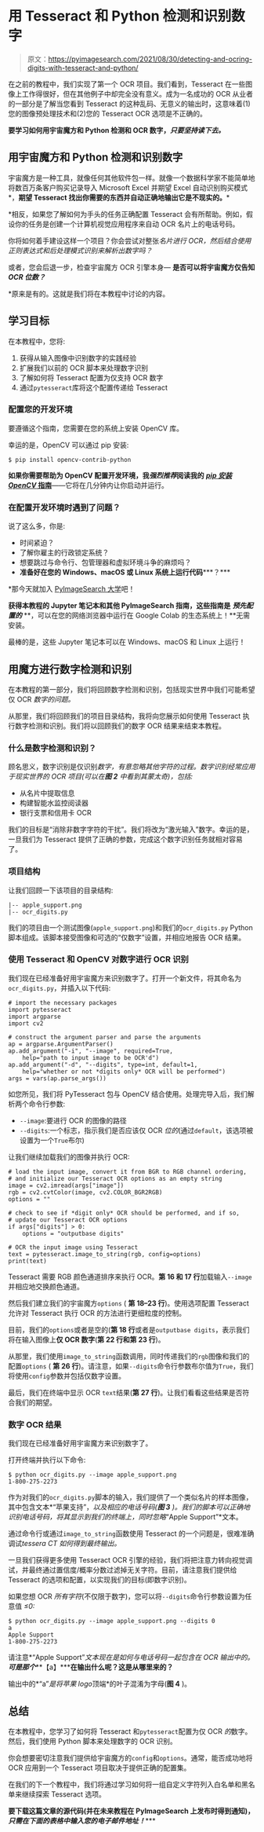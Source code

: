# 用 Tesseract 和 Python 检测和识别数字

> 原文：<https://pyimagesearch.com/2021/08/30/detecting-and-ocring-digits-with-tesseract-and-python/>

在之前的教程中，我们实现了第一个 OCR 项目。我们看到，Tesseract 在一些图像上工作得很好，但在其他例子中却完全没有意义。成为一名成功的 OCR 从业者的一部分是了解当您看到 Tesseract 的这种乱码、无意义的输出时，这意味着(1)您的图像预处理技术和(2)您的 Tesseract OCR 选项是不正确的。

****要学习如何用宇宙魔方和 Python 检测和 OCR 数字，*只要坚持读下去。*****

## **用宇宙魔方和 Python 检测和识别数字**

宇宙魔方是一种工具，就像任何其他软件包一样。就像一个数据科学家不能简单地将数百万条客户购买记录导入 Microsoft Excel 并期望 Excel 自动识别购买模式*，**期望 Tesseract 找出你需要的东西并自动正确地输出它是不现实的。***

 *相反，如果您了解如何为手头的任务正确配置 Tesseract 会有所帮助。例如，假设你的任务是创建一个计算机视觉应用程序来自动 OCR 名片上的电话号码。

你将如何着手建设这样一个项目？你会尝试对整张*名片进行 OCR，然后结合使用正则表达式和后处理模式识别来解析出数字吗？*

或者，您会后退一步，检查宇宙魔方 OCR 引擎本身— **是否可以将宇宙魔方仅告知*****OCR 位数？***

 *原来是有的。这就是我们将在本教程中讨论的内容。

## **学习目标**

在本教程中，您将:

1.  获得从输入图像中识别数字的实践经验
2.  扩展我们以前的 OCR 脚本来处理数字识别
3.  了解如何将 Tesseract 配置为仅支持 OCR 数字
4.  通过`pytesseract`库将这个配置传递给 Tesseract

### **配置您的开发环境**

要遵循这个指南，您需要在您的系统上安装 OpenCV 库。

幸运的是，OpenCV 可以通过 pip 安装:

```
$ pip install opencv-contrib-python
```

**如果你需要帮助为 OpenCV 配置开发环境，我*强烈推荐*阅读我的** [***pip 安装 OpenCV* 指南**](https://pyimagesearch.com/2018/09/19/pip-install-opencv/)——它将在几分钟内让你启动并运行。

### **在配置开发环境时遇到了问题？**

说了这么多，你是:

*   时间紧迫？
*   了解你雇主的行政锁定系统？
*   想要跳过与命令行、包管理器和虚拟环境斗争的麻烦吗？
*   **准备好在您的 Windows、macOS 或 Linux 系统上运行代码*****？***

 *那今天就加入 [PyImageSearch 大学](https://pyimagesearch.com/pyimagesearch-university/)吧！

**获得本教程的 Jupyter 笔记本和其他 PyImageSearch 指南，这些指南是** ***预先配置的*** **，可以在您的网络浏览器中运行在 Google Colab 的生态系统上！**无需安装。

最棒的是，这些 Jupyter 笔记本可以在 Windows、macOS 和 Linux 上运行！

## **用魔方进行数字检测和识别**

在本教程的第一部分，我们将回顾数字检测和识别，包括现实世界中我们可能希望仅 OCR *数字的问题。*

从那里，我们将回顾我们的项目目录结构，我将向您展示如何使用 Tesseract 执行数字检测和识别。我们将以回顾我们的数字 OCR 结果来结束本教程。

### 什么是数字检测和识别？

顾名思义，数字识别是仅识别*数字，有意忽略其他字符的过程。数字识别经常应用于现实世界的 OCR 项目(可以在**图** **2** 中看到其蒙太奇)，包括:*

*   从名片中提取信息
*   构建智能水监控阅读器
*   银行支票和信用卡 OCR

我们的目标是“消除非数字字符的干扰”。我们将改为“激光输入”数字。幸运的是，一旦我们为 Tesseract 提供了正确的参数，完成这个数字识别任务就相对容易了。

### **项目结构**

让我们回顾一下该项目的目录结构:

```
|-- apple_support.png
|-- ocr_digits.py
```

我们的项目由一个测试图像(`apple_support.png`)和我们的`ocr_digits.py` Python 脚本组成。该脚本接受图像和可选的“仅数字”设置，并相应地报告 OCR 结果。

### **使用 Tesseract 和 OpenCV 对数字进行 OCR 识别**

我们现在已经准备好用宇宙魔方来识别数字了。打开一个新文件，将其命名为`ocr_digits.py`，并插入以下代码:

```
# import the necessary packages
import pytesseract
import argparse
import cv2

# construct the argument parser and parse the arguments
ap = argparse.ArgumentParser()
ap.add_argument("-i", "--image", required=True,
	help="path to input image to be OCR'd")
ap.add_argument("-d", "--digits", type=int, default=1,
	help="whether or not *digits only* OCR will be performed")
args = vars(ap.parse_args())
```

如您所见，我们将 PyTesseract 包与 OpenCV 结合使用。处理完导入后，我们解析两个命令行参数:

*   `--image`:要进行 OCR 的图像的路径
*   `--digits`:一个标志，指示我们是否应该仅 OCR *位的*(通过`default`，该选项被设置为一个`True`布尔)

让我们继续加载我们的图像并执行 OCR:

```
# load the input image, convert it from BGR to RGB channel ordering,
# and initialize our Tesseract OCR options as an empty string
image = cv2.imread(args["image"])
rgb = cv2.cvtColor(image, cv2.COLOR_BGR2RGB)
options = ""

# check to see if *digit only* OCR should be performed, and if so,
# update our Tesseract OCR options
if args["digits"] > 0:
	options = "outputbase digits"

# OCR the input image using Tesseract
text = pytesseract.image_to_string(rgb, config=options)
print(text)
```

Tesseract 需要 RGB 颜色通道排序来执行 OCR。**第 16 和 17 行**加载输入`--image`并相应地交换颜色通道。

然后我们建立我们的宇宙魔方`options` ( **第 18–23 行**)。使用选项配置 Tesseract 允许对 Tesseract 执行 OCR 的方法进行更细粒度的控制。

目前，我们的`options`或者是空的(**第 18 行**或者是`outputbase digits`，表示我们将在输入图像上**仅 OCR 数字**(**第 22 行和第 23 行**)。

从那里，我们使用`image_to_string`函数调用，同时传递我们的`rgb`图像和我们的配置`options` ( **第 26 行**)。请注意，如果`--digits`命令行参数布尔值为`True`，我们将使用`config`参数并包括仅数字设置。

最后，我们在终端中显示 OCR `text`结果(**第 27 行**)。让我们看看这些结果是否符合我们的期望。

### **数字 OCR 结果**

我们现在已经准备好用宇宙魔方来识别数字了。

打开终端并执行以下命令:

```
$ python ocr_digits.py --image apple_support.png
1-800-275-2273
```

作为对我们的`ocr_digits.py`脚本的输入，我们提供了一个类似名片的样本图像，其中包含文本*“苹果支持”，*以及相应的电话号码(**图 3** )。我们的脚本可以正确地识别电话号码，将其显示到我们的终端上，同时忽略*“Apple Support”*文本。

通过命令行或通过`image_to_string`函数使用 Tesseract 的一个问题是，很难准确调试*tessera CT 如何得到最终输出。*

一旦我们获得更多使用 Tesseract OCR 引擎的经验，我们将把注意力转向视觉调试，并最终通过置信度/概率分数过滤掉无关字符。目前，请注意我们提供给 Tesseract 的选项和配置，以实现我们的目标(即数字识别)。

如果您想 OCR *所有字符*(不仅限于数字)，您可以将`--digits`命令行参数设置为任意值 *≤0:*

```
$ python ocr_digits.py --image apple_support.png --digits 0
a
Apple Support
1-800-275-2273
```

请注意*“Apple Support”*文本现在是如何与电话号码一起包含在 OCR 输出中的。**可是那个*****【a】*****在输出什么呢？这是从哪里来的？**

输出中的*“a”*是将苹果 logo*顶端*的叶子混淆为字母(**图 4** )。

## **总结**

在本教程中，您学习了如何将 Tesseract 和`pytesseract`配置为仅 OCR *的*数字。然后，我们使用 Python 脚本来处理数字的 OCR 识别。

你会想要密切注意我们提供给宇宙魔方的`config`和`options`。通常，能否成功地将 OCR 应用到一个 Tesseract 项目取决于提供正确的配置集。

在我们的下一个教程中，我们将通过学习如何将一组自定义字符列入白名单和黑名单来继续探索 Tesseract 选项。

**要下载这篇文章的源代码(并在未来教程在 PyImageSearch 上发布时得到通知)，*只需在下面的表格中输入您的电子邮件地址！******